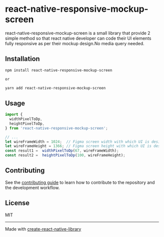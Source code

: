 # react-native-responsive-mockup-screen

react-native-responsive-mockup-screen is a small library that provide 2 simple method so that react native developer can code their UI elements fully responsive as per their mockup design.No media query needed.

## Installation

```sh
npm install react-native-responsive-mockup-screen

or

yarn add react-native-responsive-mockup-screen

```

## Usage

```js
import {
  widthPixelToDp,
  heightPixelToDp,
} from 'react-native-responsive-mockup-screen';

// ...
let wireFrameWidth = 1024;  // Figma screen width with which UI is designed.
let wireFrameHeight = 1366; // Figma screen height with which UI is designed.
const result1 =  widthPixelToDp(67, wireFrameWidth);
const result2 =  heightPixelToDp(100, wireFrameHeight);
```

## Contributing

See the [contributing guide](CONTRIBUTING.md) to learn how to contribute to the repository and the development workflow.

## License

MIT

---

Made with [create-react-native-library](https://github.com/callstack/react-native-builder-bob)
